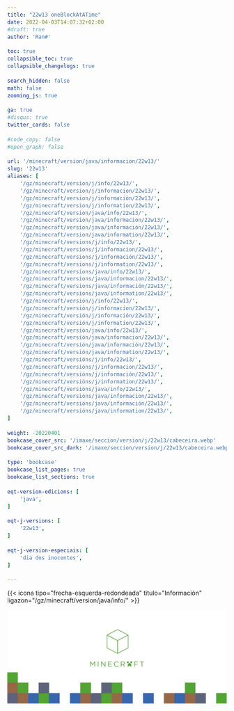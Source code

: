 ```yaml
---
title: "22w13 oneBlockAtATime"
date: 2022-04-03T14:07:32+02:00
#draft: true
author: 'Ran#'

toc: true
collapsible_toc: true
collapsible_changelogs: true

search_hidden: false
math: false
zooming_js: true

ga: true
#disqus: true
twitter_cards: false

#code_copy: false
#open_graph: false

url: '/minecraft/version/java/informacion/22w13/'
slug: '22w13'
aliases: [
    '/gz/minecraft/version/j/info/22w13/',
    '/gz/minecraft/version/j/informacion/22w13/',
    '/gz/minecraft/version/j/información/22w13/',
    '/gz/minecraft/version/j/information/22w13/',
    '/gz/minecraft/version/java/info/22w13/',
    '/gz/minecraft/version/java/informacion/22w13/',
    '/gz/minecraft/version/java/información/22w13/',
    '/gz/minecraft/version/java/information/22w13/',
    '/gz/minecraft/versions/j/info/22w13/',
    '/gz/minecraft/versions/j/informacion/22w13/',
    '/gz/minecraft/versions/j/información/22w13/',
    '/gz/minecraft/versions/j/information/22w13/',
    '/gz/minecraft/versions/java/info/22w13/',
    '/gz/minecraft/versions/java/informacion/22w13/',
    '/gz/minecraft/versions/java/información/22w13/',
    '/gz/minecraft/versions/java/information/22w13/',
    '/gz/minecraft/versión/j/info/22w13/',
    '/gz/minecraft/versión/j/informacion/22w13/',
    '/gz/minecraft/versión/j/información/22w13/',
    '/gz/minecraft/versión/j/information/22w13/',
    '/gz/minecraft/versión/java/info/22w13/',
    '/gz/minecraft/versión/java/informacion/22w13/',
    '/gz/minecraft/versión/java/información/22w13/',
    '/gz/minecraft/versión/java/information/22w13/',
    '/gz/minecraft/versións/j/info/22w13/',
    '/gz/minecraft/versións/j/informacion/22w13/',
    '/gz/minecraft/versións/j/información/22w13/',
    '/gz/minecraft/versións/j/information/22w13/',
    '/gz/minecraft/versións/java/info/22w13/',
    '/gz/minecraft/versións/java/informacion/22w13/',
    '/gz/minecraft/versións/java/información/22w13/',
    '/gz/minecraft/versións/java/information/22w13/',
]

weight: -20220401
bookcase_cover_src: '/imaxe/seccion/version/j/22w13/cabeceira.webp'
bookcase_cover_src_dark: '/imaxe/seccion/version/j/22w13/cabeceira.webp'

type: 'bookcase'
bookcase_list_pages: true
bookcase_list_sections: true

eqt-version-edicions: [
    'java',
]

eqt-j-versions: [
    '22w13',
]

eqt-j-version-especiais: [
    'dia dos inocentes',
]

---
```


{{< icona tipo="frecha-esquerda-redondeada" titulo="Información" ligazon="/gz/minecraft/version/java/info/" >}}

<img title="22w13" alt="22w13" src="/imaxe/seccion/version/j/22w13/cabeceira.webp">
